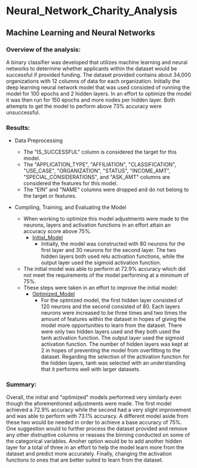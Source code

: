 # Neural_Network_Charity_Analysis
## Machine Learning and Neural Networks
### Overview of the analysis:

A binary classifier was developed that utilizes machine learning and neural networks to determine whether applicants within the dataset would be successful if provided funding.  The dataset provided contains about 34,000 organizations with 12 columns of data for each organization.  Initially the deep learning neural network model that was used consisted of running the model for 100 epochs and 2 hidden layers. In an effort to optimize the model it was then run for 150 epochs and more nodes per hidden layer.  Both attempts to get the model to perform above 73% accuracy were unsuccessful.    

### Results:

* Data Preprocessing
  * The "IS_SUCCESSFUL" column is considered the target for this model.  
  * The "APPLICATION_TYPE", "AFFILIATION", "CLASSIFICATION", "USE_CASE", "ORGANIZATION", "STATUS", "INCOME_AMT", "SPECIAL_CONSIDERATIONS", and "ASK_AMT" columns are considered the features for this model.  
  * The "EIN" and "NAME" columns were dropped and do not belong to the target or features.

* Compiling, Training, and Evaluating the Model
  * When working to optimize this model adjustments were made to the neurons, layers and activation functions in an effort attain an accuracy score above 75%.  
    * [Initial_Model]() 
      * Initially, the model was constructed with 80 neurons for the first layer and 30 neurons for the second layer.  The two hidden layers both used relu activation functions, while the output layer used the sigmoid activation function.
  * The initial model was able to perform at 72.9% accuracy which did not meet the requirements of the model performing at a minimum of 75%.  
  * These steps were taken in an effort to improve the initial model:
    * [Optimized_Model]()
      * For the optmized model, the first hidden layer consisted of 120 neurons and the second consisted of 80.  Each layers neurons were increased to be three times and two times the amount of features within the dataset in hopes of giving the model more opportunities to learn from the dataset.  There were only two hidden layers used and they both used the tanh activation function.  The output layer used the sigmoid activation function.  The number of hidden layers was kept at 2 in hopes of preventing the model from overfitting to the dataset.  Regarding the selection of the activation function for the hidden layers, tanh was selected with an understanding that it performs well with larger datasets.

### Summary:

Overall, the initial and "optimized" models performed very similarly even though the aforementioned adjustments were made.  The first model achieved a 72.9% accuracy while the second had a very slight improvement and was able to perform with 73.1% accuracy.  A different model aside from these two would be needed in order to achieve a base accuracy of 75%.  One suggestion would to further process the dataset provided and remove any other distruptive columns or reasses the binning conducted on some of the categorical variables.  Anoher option would be to add another hidden layer for a total of three in an effort to help the model learn more from the dataset and predict more accurately.  Finally, changing the activation functions to ones that are better suited to learn from the dataset.